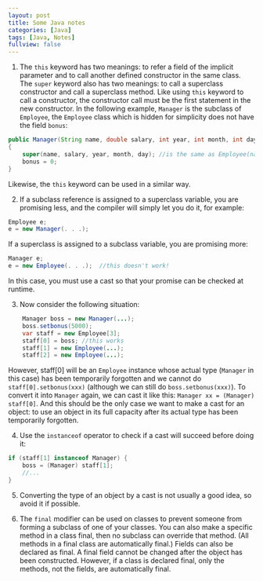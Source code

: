 ```yaml
---
layout: post
title: Some Java notes
categories: [Java]
tags: [Java, Notes]
fullview: false
---
```


1. The `this` keyword has two meanings: to refer a field of the implicit parameter and to call another defined constructor in the same class.
The `super` keyword also has two meanings: to call a superclass constructor and call a superclass method. Like using `this` keyword to call a constructor, the constructor call must be the first statement in the new constructor. In the following example, `Manager` is the subclass of `Employee`, the `Employee` class which is hidden for simplicity does not have the field `bonus`:
```java
public Manager(String name, double salary, int year, int month, int day)
{
    super(name, salary, year, month, day); //is the same as Employee(name, salary, year, month, day)
    bonus = 0;
}
```
Likewise, the `this` keyword can be used in a similar way.

2. If a subclass reference is assigned to a superclass variable, you are promising less, and the compiler will simply let you do it, for example:
```java
Employee e;
e = new Manager(. . .); 
```
If a superclass is assigned to a subclass variable, you are promising more:
```java
Manager e;
e = new Employee(. . .);  //this doesn't work!
```
In this case, you must use a cast so that your promise can be checked at runtime. 

3. Now consider the following situation:
```java
    Manager boss = new Manager(...);
    boss.setbonus(5000);
    var staff = new Employee[3];
    staff[0] = boss; //this works
    staff[1] = new Employee(...);
    staff[2] = new Employee(...);
```
However, staff[0] will be an `Employee` instance whose actual type (`Manager` in this case) has been temporarily forgotten and we cannot do `staff[0].setbonus(xxx)` (although we can still do `boss.setbonus(xxx)`). To convert it into `Manager` again, we can cast it like this: `Manager xx = (Manager) staff[0]`. And this should be the only case we want to make a cast for an object: to use an object in its full capacity after its actual type has been temporarily forgotten.

4. Use the `instanceof` operator to check if a cast will succeed before doing it:
```java
if (staff[1] instanceof Manager) {
    boss = (Manager) staff[1];
    //...
}
```

5. Converting the type of an object by a cast is not usually a good idea, so avoid it if possible.

6. The `final` modifier can be used on classes to prevent someone from forming a subclass of one of your classes. You can also make a specific method in a class final, then no subclass can override that method. (All methods in a final class are automatically final.) Fields can also be declared as final. A final field cannot be changed after the object has been constructed. However, if a class is declared final, only the methods, not the fields, are automatically final.